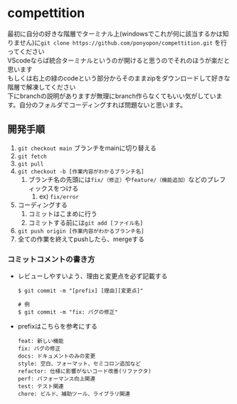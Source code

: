 # compettition

最初に自分の好きな階層でターミナル上(windowsでこれが何に該当するかは知りません)に`git clone https://github.com/ponyopon/compettition.git` を行ってください\
VScodeならば統合ターミナルというのが開けると思うのでそれのほうが楽だと思います\
もしくは右上の緑のcodeという部分からそのままzipをダウンロードして好きな階層で解凍してください\
下にbranchの説明がありますが無理にbranch作らなくてもいい気がしています。自分のフォルダでコーディングすれば問題ないと思います。

## 開発手順
1. `git checkout main` ブランチをmainに切り替える
2. `git fetch`
3. `git pull`
4. `git checkout -b [作業内容がわかるブランチ名]`
   1. ブランチ名の先頭には`fix/（修正）`や`feature/（機能追加）`などのプレフィックスをつける
      1. ex) `fix/error`
5. コーディングする
   1. コミットはこまめに行う
   2. コミットする前には`git add [ファイル名]`
6.  `git push origin [作業内容がわかるブランチ名]`
7.  全ての作業を終えてpushしたら、mergeする


### コミットコメントの書き方
- レビューしやすいよう、理由と変更点を必ず記載する
  ```
  $ git commit -m "[prefix] [理由][変更点]"

  # 例
  $ git commit -m "fix: バグの修正"
  ```

- prefixはこちらを参考にする
  ```
  feat: 新しい機能
  fix: バグの修正
  docs: ドキュメントのみの変更
  style: 空白、フォーマット、セミコロン追加など
  refactor: 仕様に影響がないコード改善(リファクタ)
  perf: パフォーマンス向上関連
  test: テスト関連
  chore: ビルド、補助ツール、ライブラリ関連
  ```
